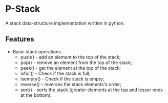 # P-Stack
A stack data-structure implementation written in python.
## Features
- Basic stack operations
    - push() - add an element to the top of the stack;
    - pop()  - remove an element from the top of the stack;
    - peek() - get the element at the top of the stack;
    - isfull() - Check if the stack is full;
    - isempty() - Check if the stack is empty;
    - reverse() - reverses the stack elements's order;
    - sort() - sorts the stack (greater elements at the top and lesser ones at the bottom).